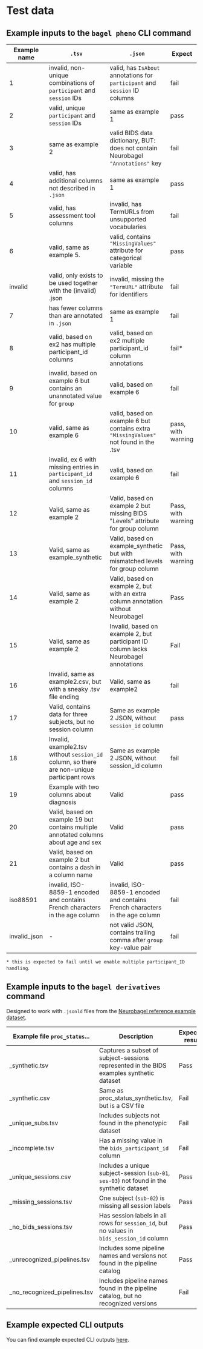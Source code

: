 # Test data

## Example inputs to the `bagel pheno` CLI command

| Example name | `.tsv` | `.json` | Expect |
| ----- | ----- | ----- | ----- |
| 1 | invalid, non-unique combinations of `participant` and `session` IDs | valid, has `IsAbout` annotations for `participant` and `session` ID columns | fail |
| 2 | valid, unique `participant` and `session` IDs | same as example 1 | pass |
| 3 | same as example 2 | valid BIDS data dictionary, BUT: does not contain Neurobagel `"Annotations"` key | fail |
| 4 | valid, has additional columns not described in `.json` | same as example 1 | pass |
| 5 | valid, has assessment tool columns | invalid, has TermURLs from unsupported vocabularies | fail |
| 6 | valid, same as example 5. | valid, contains `"MissingValues"` attribute for categorical variable | pass |
| invalid | valid, only exists to be used together with the (invalid) .json | invalid, missing the `"TermURL"` attribute for identifiers | fail |
| 7 | has fewer columns than are annotated in `.json` | same as example 1 | fail |
| 8 | valid, based on ex2 has multiple participant_id columns | valid, based on ex2 multiple participant_id column annotations | fail* |
| 9 | invalid, based on example 6 but contains an unannotated value for `group` | valid, based on example 6 | fail |
| 10 | valid, same as example 6 | valid, based on example 6 but contains extra `"MissingValues"` not found in the .tsv | pass, with warning |
| 11 | invalid, ex 6 with missing entries in `participant_id` and `session_id` columns | valid, based on example 6 | fail |
| 12 | Valid, same as example 2 | Valid, based on example 2 but missing BIDS "Levels" attribute for group column | Pass, with warning |
| 13 | Valid, same as example_synthetic | Valid, based on example_synthetic but with mismatched levels for group column | Pass, with warning |
| 14 | Valid, same as example 2 | Valid, based on example 2, but with an extra column annotation without Neurobagel | Pass |
| 15 | Valid, same as example 2 | Invalid, based on example 2, but participant ID column lacks Neurobagel annotations | Fail |
| 16 | Invalid, same as example2.csv, but with a sneaky .tsv file ending | Valid, same as example2 | fail |
| 17 | Valid, contains data for three subjects, but no session column | Same as example 2 JSON, without `session_id` column | pass |
| 18 | Invalid, example2.tsv without `session_id` column, so there are non-unique participant rows | Same as example 2 JSON, without session_id column | fail |
| 19 | Example with two columns about diagnosis | Valid | pass |
| 20 | Valid, based on example 19 but contains multiple annotated columns about age and sex | Valid | pass |
| 21 | Valid, based on example 2 but contains a dash in a column name | Valid | pass |
| iso88591 | invalid, ISO-8859-1 encoded and contains French characters in the age column | invalid, ISO-8859-1 encoded and contains French characters in the age column | fail |
| invalid_json | - | not valid JSON, contains trailing comma after `group` key-value pair | fail |

`* this is expected to fail until we enable multiple participant_ID handling`.

## Example inputs to the `bagel derivatives` command
Designed to work with `.jsonld` files from the [Neurobagel reference example dataset](https://github.com/neurobagel/neurobagel_examples).

Example file `proc_status`... | Description | Expected result
----- | ----- | -----
_synthetic.tsv | Captures a subset of subject-sessions represented in the BIDS examples synthetic dataset | Pass
_synthetic.csv | Same as proc_status_synthetic.tsv, but is a CSV file | Fail
_unique_subs.tsv | Includes subjects not found in the phenotypic dataset | Fail
_incomplete.tsv | Has a missing value in the `bids_participant_id` column | Fail
_unique_sessions.csv | Includes a unique subject-session (`sub-01`, `ses-03`) not found in the synthetic dataset | Pass
_missing_sessions.tsv | One subject (`sub-02`) is missing all session labels | Pass
_no_bids_sessions.tsv | Has session labels in all rows for `session_id`, but no values in `bids_session_id` column | Pass
_unrecognized_pipelines.tsv | Includes some pipeline names and versions not found in the pipeline catalog | Pass
_no_recognized_pipelines.tsv | Includes pipeline names found in the pipeline catalog, but no recognized versions | Fail 



## Example expected CLI outputs
You can find example expected CLI outputs [here](https://github.com/neurobagel/neurobagel_examples).